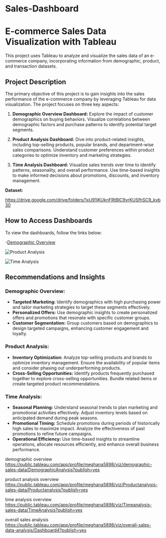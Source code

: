 # Sales-Dashboard
# E-commerce Sales Data Visualization with Tableau

This project uses Tableau to analyze and visualize the sales data of an e-commerce company, incorporating information from demographic, product, and transaction datasets.

## Project Description

The primary objective of this project is to gain insights into the sales performance of the e-commerce company by leveraging Tableau for data visualization. The project focuses on three key aspects:

1. **Demographic Overview Dashboard:** Explore the impact of customer demographics on buying behaviors. Visualize correlations between demographic factors and purchase patterns to identify potential target segments.

2. **Product Analysis Dashboard:** Dive into product-related insights, including top-selling products, popular brands, and department-wise sales comparisons. Understand customer preferences within product categories to optimize inventory and marketing strategies.

3. **Time Analysis Dashboard:** Visualize sales trends over time to identify patterns, seasonality, and overall performance. Use time-based insights to make informed decisions about promotions, discounts, and inventory management.

__Dataset:__

https://drive.google.com/drive/folders/1xU91jKUknFRtBlC9vrKUSfhSC9_kvb30

## How to Access Dashboards

To view the dashboards, follow the links below:

-[Demographic Overview]((https://public.tableau.com/app/profile/meghana5898/viz/demographic-sales-data/DemographicAnalysis?publish=yes))

![Product Analysis](https://public.tableau.com/app/profile/meghana5898/viz/Productanalysis-sales-data/Productanalysis?publish=yes)

![Time Analysis](https://public.tableau.com/app/profile/meghana5898/viz/Timeanalysis-sales-data/TimeAnalysis?publish=yes)

## Recommendations and Insights

### Demographic Overview:

- **Targeted Marketing:** Identify demographics with high purchasing power and tailor marketing strategies to target these segments effectively.
- **Personalized Offers:** Use demographic insights to create personalized offers and promotions that resonate with specific customer groups.
- **Customer Segmentation:** Group customers based on demographics to design targeted campaigns, enhancing customer engagement and loyalty.

### Product Analysis:

- **Inventory Optimization:** Analyze top-selling products and brands to optimize inventory management. Ensure the availability of popular items and consider phasing out underperforming products.
- **Cross-Selling Opportunities:** Identify products frequently purchased together to explore cross-selling opportunities. Bundle related items or create targeted product recommendations.

### Time Analysis:

- **Seasonal Planning:** Understand seasonal trends to plan marketing and promotional activities effectively. Adjust inventory levels based on anticipated demand during peak seasons.
- **Promotional Timing:** Schedule promotions during periods of historically high sales to maximize impact. Analyze the effectiveness of past promotions to refine future campaigns.
- **Operational Efficiency:** Use time-based insights to streamline operations, allocate resources efficiently, and enhance overall business performance.





demographic overview
https://public.tableau.com/app/profile/meghana5898/viz/demographic-sales-data/DemographicAnalysis?publish=yes

product analysis overview
https://public.tableau.com/app/profile/meghana5898/viz/Productanalysis-sales-data/Productanalysis?publish=yes

time analysis overview
https://public.tableau.com/app/profile/meghana5898/viz/Timeanalysis-sales-data/TimeAnalysis?publish=yes

overall sales analysis
https://public.tableau.com/app/profile/meghana5898/viz/overall-sales-data-analysis/Dashboard4?publish=yes
